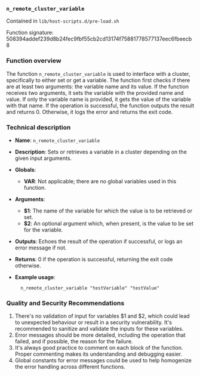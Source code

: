 ### `n_remote_cluster_variable`

Contained in `lib/host-scripts.d/pre-load.sh`

Function signature: 508394addef239d8b24fec9fbf55cb2cd13174f75881778577137eec6fbeecb8

### Function overview

The function `n_remote_cluster_variable` is used to interface with a cluster, specifically to either set or get a variable. The function first checks if there are at least two arguments: the variable name and its value. If the function receives two arguments, it sets the variable with the provided name and value. If only the variable name is provided, it gets the value of the variable with that name. If the operation is successful, the function outputs the result and returns 0. Otherwise, it logs the error and returns the exit code.

### Technical description

- **Name**: `n_remote_cluster_variable`
- **Description**: Sets or retrieves a variable in a cluster depending on the given input arguments. 
- **Globals**: 
    - **VAR**: Not applicable; there are no global variables used in this function.
- **Arguments**: 
    - **$1**: The name of the variable for which the value is to be retrieved or set.
    - **$2**: An optional argument which, when present, is the value to be set for the variable.
- **Outputs**: Echoes the result of the operation if successful, or logs an error message if not.
- **Returns**: 0 if the operation is successful, returning the exit code otherwise.
- **Example usage**:

        n_remote_cluster_variable "testVariable" "testValue"

### Quality and Security Recommendations

1. There's no validation of input for variables $1 and $2, which could lead to unexpected behaviour or result in a security vulnerability. It's recommended to sanitize and validate the inputs for these variables.
2. Error messages should be more detailed, including the operation that failed, and if possible, the reason for the failure.
3. It's always good practice to comment on each block of the function. Proper commenting makes its understanding and debugging easier.
4. Global constants for error messages could be used to help homogenize the error handling across different functions.

